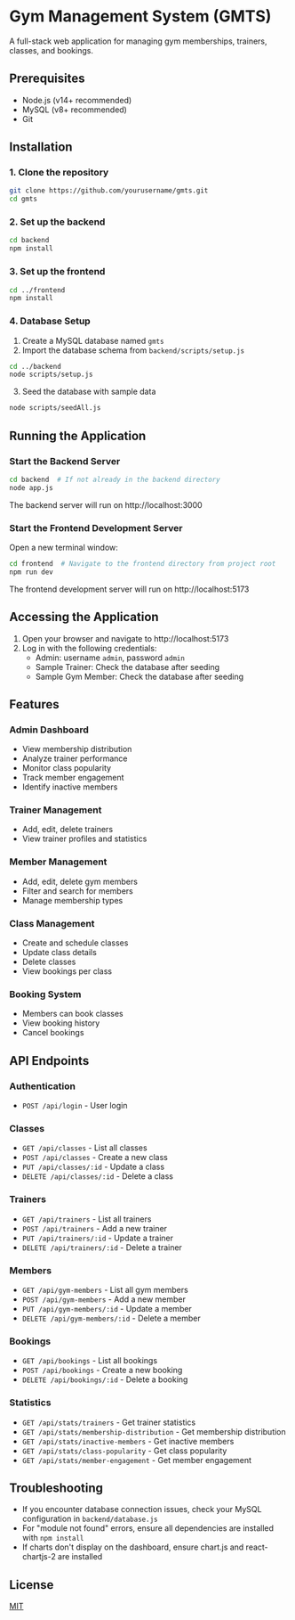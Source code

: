 # Gym Management System (GMTS)

A full-stack web application for managing gym memberships, trainers, classes, and bookings.

## Prerequisites

- Node.js (v14+ recommended)
- MySQL (v8+ recommended)
- Git

## Installation

### 1. Clone the repository

```bash
git clone https://github.com/yourusername/gmts.git
cd gmts
```

### 2. Set up the backend

```bash
cd backend
npm install
```

### 3. Set up the frontend

```bash
cd ../frontend
npm install
```

### 4. Database Setup

1. Create a MySQL database named `gmts`
2. Import the database schema from `backend/scripts/setup.js`

```bash
cd ../backend
node scripts/setup.js
```

3. Seed the database with sample data

```bash
node scripts/seedAll.js
```

## Running the Application

### Start the Backend Server

```bash
cd backend  # If not already in the backend directory
node app.js
```

The backend server will run on http://localhost:3000

### Start the Frontend Development Server

Open a new terminal window:

```bash
cd frontend  # Navigate to the frontend directory from project root
npm run dev
```

The frontend development server will run on http://localhost:5173

## Accessing the Application

1. Open your browser and navigate to http://localhost:5173
2. Log in with the following credentials:
   - Admin: username `admin`, password `admin`
   - Sample Trainer: Check the database after seeding
   - Sample Gym Member: Check the database after seeding

## Features

### Admin Dashboard
- View membership distribution
- Analyze trainer performance
- Monitor class popularity
- Track member engagement
- Identify inactive members

### Trainer Management
- Add, edit, delete trainers
- View trainer profiles and statistics

### Member Management
- Add, edit, delete gym members
- Filter and search for members
- Manage membership types

### Class Management
- Create and schedule classes
- Update class details
- Delete classes
- View bookings per class

### Booking System
- Members can book classes
- View booking history
- Cancel bookings

## API Endpoints

### Authentication
- `POST /api/login` - User login

### Classes
- `GET /api/classes` - List all classes
- `POST /api/classes` - Create a new class
- `PUT /api/classes/:id` - Update a class
- `DELETE /api/classes/:id` - Delete a class

### Trainers
- `GET /api/trainers` - List all trainers
- `POST /api/trainers` - Add a new trainer
- `PUT /api/trainers/:id` - Update a trainer
- `DELETE /api/trainers/:id` - Delete a trainer

### Members
- `GET /api/gym-members` - List all gym members
- `POST /api/gym-members` - Add a new member
- `PUT /api/gym-members/:id` - Update a member
- `DELETE /api/gym-members/:id` - Delete a member

### Bookings
- `GET /api/bookings` - List all bookings
- `POST /api/bookings` - Create a new booking
- `DELETE /api/bookings/:id` - Delete a booking

### Statistics
- `GET /api/stats/trainers` - Get trainer statistics
- `GET /api/stats/membership-distribution` - Get membership distribution
- `GET /api/stats/inactive-members` - Get inactive members
- `GET /api/stats/class-popularity` - Get class popularity
- `GET /api/stats/member-engagement` - Get member engagement

## Troubleshooting

- If you encounter database connection issues, check your MySQL configuration in `backend/database.js`
- For "module not found" errors, ensure all dependencies are installed with `npm install`
- If charts don't display on the dashboard, ensure chart.js and react-chartjs-2 are installed

## License

[MIT](LICENSE) 